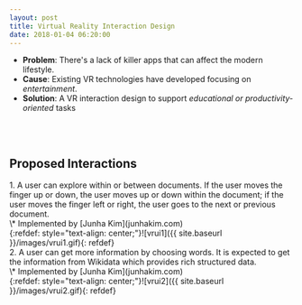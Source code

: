 ```yaml
---
layout: post
title: Virtual Reality Interaction Design
date: 2018-01-04 06:20:00
---
```


- **Problem**: There's a lack of killer apps that can affect the modern lifestyle.
- **Cause**: Existing VR technologies have developed focusing on *entertainment*.
- **Solution**: A VR interaction design to support *educational or productivity-oriented* tasks
<br />
<br />
<h2>Proposed Interactions</h2>
1. A user can explore within or between documents. If the user moves the finger up or down, the user moves up or down within the document; if the user moves the finger left or right, the user goes to the next or previous document.
<br /> \* Implemented by [Junha Kim](junhakim.com)
<br />{:refdef: style="text-align: center;"}![vrui1]({{ site.baseurl }}/images/vrui1.gif){: refdef}
<br />
2. A user can get more information by choosing words. It is expected to get the information from Wikidata which provides rich structured data.
<br /> \* Implemented by [Junha Kim](junhakim.com)
<br />{:refdef: style="text-align: center;"}![vrui2]({{ site.baseurl }}/images/vrui2.gif){: refdef}
